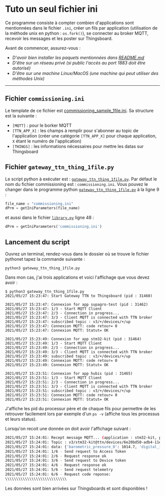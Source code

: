 # Tuto un seul fichier ini

Ce programme consiste à compter combien d'applications sont mentionnées dans le fichier `.ini`, créer un fils par application (utilisation de la méthode unix en python : `os.fork()`), se connecter au broker MQTT, recevoir les messages et les poster sur Thingsboard.

Avant de commencer, assurez-vous :
- *D'avoir bien installer les paquets mentionnées dans [README.md](https://github.com/GauthierBct/gateway-ttn-thingsboard-many-apps#installation-des-librairies)*
- *D'être sur un réseau privé (si public l'accès au port 1883 doit être autorisé)*
- *D'être sur une machine Linux/MacOS (une machine qui peut utiliser des méthodes Unix)*
---

## Fichier `commissioning.ini`
Le template de ce fichier est [commissioning_sample_1file.ini](https://github.com/GauthierBct/gateway-ttn-thingsboard-many-apps/blob/main/1file/commissioning_sample_1file.ini). Sa structure est la suivante :
- `[MQTT]` : pour le borker MQTT
- `[TTN_APP_X]` : les champs à remplir pour s'abonner au topic de l'application (créer une catégorie `[TTN_APP_X]` pour chaque application, `X` étant le numéro de l'application)
- `[THINGS]` : les informations nécessaires pour mettre les datas sur Thingsboard

## Fichier `gateway_ttn_thing_1file.py`
Le script python à exécuter est : [`gateway_ttn_thing_1file.py`](https://github.com/GauthierBct/gateway-ttn-thingsboard-many-apps/blob/main/1file/gateway_ttn_thing_1file.py). Par défaut le nom du fichier commissioning est : `commissioning.ini`. Vous pouvez le changer dans le programme python [`gateway_ttn_thing_1file.py`](https://github.com/GauthierBct/gateway-ttn-thingsboard-many-apps/blob/main/1file/gateway_ttn_thing_1file.py) à la ligne 9 :
```python
file_name = "commissioning.ini"
dPrm = getIniParameters(file_name)
```
et aussi dans le fichier [`library.py`](https://github.com/GauthierBct/gateway-ttn-thingsboard-many-apps/blob/main/1file/library.py) ligne 48 : 
```python
dPrm = getIniParameters('commissioning.ini')
```

## Lancement du script
Ouvrez un terminal, rendez-vous dans le dossier où se trouve le fichier pythonet tapez la commande suivante :
```shell
python3 gateway_ttn_thing_1file.py
```

Dans mon cas, j'ai trois applications et voici l'affichage que vous devez avoir :
```
$ python3 gateway_ttn_thing_1file.py
2021/05/27 15:23:47: Start Gateway TTN to Thingsboard (pid : 31460)

2021/05/27 15:23:47: Connexion for app supagro-test (pid : 31462)
2021/05/27 15:23:47: 1/3 - Start MQTT Client
2021/05/27 15:23:47: 2/3 - Connection in progress... 
2021/05/27 15:23:47: 3/3 - Client MQTT is connected with TTN broker
2021/05/27 15:23:47: subscribed topic : v3/+/devices/+/up
2021/05/27 15:23:47: Connexion MQTT: code retour= 0
2021/05/27 15:23:47: Connexion MQTT: Statut= OK

2021/05/27 15:23:49: Connexion for app stm32-kit (pid : 31464)
2021/05/27 15:23:49: 1/3 - Start MQTT Client
2021/05/27 15:23:49: 2/3 - Connection in progress... 
2021/05/27 15:23:49: 3/3 - Client MQTT is connected with TTN broker
2021/05/27 15:23:49: subscribed topic : v3/+/devices/+/up
2021/05/27 15:23:49: Connexion MQTT: code retour= 0
2021/05/27 15:23:49: Connexion MQTT: Statut= OK

2021/05/27 15:23:51: Connexion for app hubis (pid : 31465)
2021/05/27 15:23:51: 1/3 - Start MQTT Client
2021/05/27 15:23:51: 2/3 - Connection in progress... 
2021/05/27 15:23:51: 3/3 - Client MQTT is connected with TTN broker
2021/05/27 15:23:51: subscribed topic : v3/+/devices/+/up
2021/05/27 15:23:51: Connexion MQTT: code retour= 0
2021/05/27 15:23:51: Connexion MQTT: Statut= OK
```
J'affiche les pid du processur père et de chaque fils pour permettre de les retrouver facilement lors par exemple d'un `ps -v` (affiche tous les processus et leurs status).

Lorsqu'on recoit une donnée on doit avoir l'affichage suivant :
```bash
2021/05/27 15:24:01: Recept message MQTT... (application : stm32-kit, pid : 31464)
2021/05/27 15:24:01: Topic : v3/stm32-kit@ttn/devices/6e20bd50-adb4-11eb-a50e-312e6f60d0f2/up
2021/05/27 15:24:01: data: {'barometric_pressure_0': 1014.7, 'digital_in_3': 0, 'digital_out_4': 0, 'relative_humidity_2': 57, 'temperature_1': 23.9}
2021/05/27 15:24:01: 1/6 - Send request to Access Token
2021/05/27 15:24:01: 2/6 - Request response ok
2021/05/27 15:24:01: 3/6 - Send request to Device token
2021/05/27 15:24:01: 4/6 - Request response ok
2021/05/27 15:24:01: 5/6 - Send request telemetry
2021/05/27 15:24:01: 6/6 - Request code reponse:
\\\\\\\\\\\\\\\\\\\\\\\\\\\\
```
Les données sont bien arrivées sur Thingsboards et sont disponibles !
